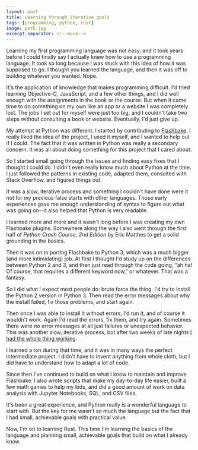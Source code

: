 ```yaml
---
layout: post
title: Learning through iterative goals
tags: [programming, python, rust]
image: path.jpg
excerpt_separator: <!--more-->
---
```


Learning my first programming language was not easy, and it took years before I could finally say I actually knew how to use a programming language. It took so long because I was stuck with this idea of how it was supposed to go. I thought you learned the language, and then it was off to building whatever you wanted. Nope. 
<!--more-->
It's the application of knowledge that makes programming difficult. I'd tried learning Objective-C, JavaScript, and a few other things, and I did well enough with the assignments in the book or the course. But when it came time to do something on my own like an app or a website I was completely lost. The jobs I set out for myself were just too big, and I couldn't take two steps without consulting a book or website. Eventually, I'd just give up.

My attempt at Python was different. I started by contributing to [Flashbake](https://github.com/cmdln/flashbake/). I really liked the idea of the project, I used it myself, and I wanted to help out if I could. The fact that it was written in Python was really a secondary concern. It was all about doing something for this project that I cared about.

So I started small going through the issues and finding easy fixes that I thought I could do. I didn't even really know much about Python at the time. I just followed the patterns in existing code, adapted them, consulted with Stack Overflow, and figured things out. 

It was a slow, iterative process and something I couldn't have done were it not for my previous false starts with other languages. Those early experiences gave me enough understanding of syntax to figure out what was going on--it also helped that Python is very readable. 

I learned more and more and it wasn't long before I was creating my own Flashbake plugins. Somewhere along the way I also went through the first half of *Python Crash Course, 2nd Edition* by Eric Matthes to get a solid grounding in the basics. 

Then it was on to porting Flashbake to Python 3, which was a much bigger (and more intimidating) job. At first I thought I'd study up on the differences between Python 2 and 3, and then just read through the code going, "ah ha! Of course, that requires a different keyword now," or whatever. That was a fantasy.

So I did what I expect most people do: brute force the thing. I'd try to install the Python 2 version in Python 3. Then read the error messages about why the install failed, fix those problems, and start again. 

Then once I was able to install it without errors, I'd run it, and of course it wouldn't work. Again I'd read the errors, fix them, and try again. Sometimes there were no error messages at all just failures or unexpected behavior. This was another slow, iterative process, but after two weeks of late nights [I had the whole thing working](https://github.com/cmdln/flashbake/pull/40/commits). 

I learned a ton during that time, and it was in many ways the perfect intermediate project. I didn't have to invent anything from whole cloth, but I did have to understand how to adapt a lot of code.

Since then I've continued to build on what I know to maintain and improve Flashbake. I also wrote scripts that make my day-to-day life easier, built a few math games to help my kids, and did a good amount of work on data analysis with Jupyter Notebooks, SQL, and CSV files. 

It's been a great experience, and Python really is a wonderful language to start with. But the key for me wasn't so much the language but the fact that I had small, achievable goals with practical value.

Now, I'm on to learning Rust. This time I'm learning the basics of the language and planning small, achievable goals that build on what I already know. 



